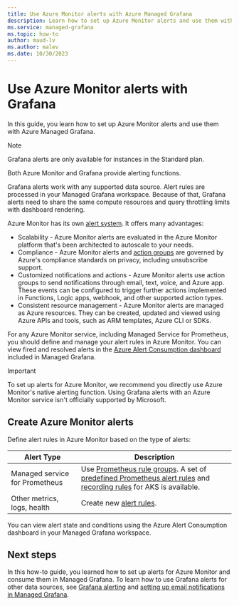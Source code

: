 ```yaml
---
title: Use Azure Monitor alerts with Azure Managed Grafana
description: Learn how to set up Azure Monitor alerts and use them with Azure Managed Grafana
ms.service: managed-grafana
ms.topic: how-to
author: maud-lv
ms.author: malev
ms.date: 10/30/2023
--- 
```


# Use Azure Monitor alerts with Grafana

In this guide, you learn how to set up Azure Monitor alerts and use them with Azure Managed Grafana.

> [!NOTE]
> Grafana alerts are only available for instances in the Standard plan.

Both Azure Monitor and Grafana provide alerting functions.

Grafana alerts work with any supported data source. Alert rules are processed in your Managed Grafana workspace. Because of that, Grafana alerts need to share the same compute resources and query throttling limits with dashboard rendering.

Azure Monitor has its own [alert system](../azure-monitor/alerts/alerts-overview.md). It offers many advantages:

* Scalability - Azure Monitor alerts are evaluated in the Azure Monitor platform that's been architected to autoscale to your needs.
* Compliance - Azure Monitor alerts and [action groups](../azure-monitor/alerts/action-groups.md) are governed by Azure's compliance standards on privacy, including unsubscribe support.
* Customized notifications and actions - Azure Monitor alerts use action groups to send notifications through email, text, voice, and Azure app. These events can be configured to trigger further actions implemented in Functions, Logic apps, webhook, and other supported action types.
* Consistent resource management - Azure Monitor alerts are managed as Azure resources. They can be created, updated and viewed using Azure APIs and tools, such as ARM templates, Azure CLI or SDKs.

For any Azure Monitor service, including Managed Service for Prometheus, you should define and manage your alert rules in Azure Monitor. You can view fired and resolved alerts in the [Azure Alert Consumption dashboard](https://grafana.com/grafana/dashboards/15128-azure-alert-consumption/) included in Managed Grafana.

> [!IMPORTANT]
> To set up alerts for Azure Monitor, we recommend you directly use Azure Monitor's native alerting function. Using Grafana alerts with an Azure Monitor service isn't officially supported by Microsoft.

## Create Azure Monitor alerts

Define alert rules in Azure Monitor based on the type of alerts:

| Alert Type      | Description                                      |
|-----------------|-----------------------------------------------------------------------------------------|
| Managed service for Prometheus | Use [Prometheus rule groups](../azure-monitor/essentials/prometheus-rule-groups.md). A set of [predefined Prometheus alert rules](../azure-monitor/containers/container-insights-metric-alerts.md) and [recording rules](../azure-monitor/essentials/prometheus-metrics-scrape-default.md#recording-rules) for AKS is available. |
| Other metrics, logs, health | Create new [alert rules](../azure-monitor/alerts/alerts-create-new-alert-rule.md). |

You can view alert state and conditions using the Azure Alert Consumption dashboard in your Managed Grafana workspace.

## Next steps

In this how-to guide, you learned how to set up alerts for Azure Monitor and consume them in Managed Grafana. To learn how to use Grafana alerts for other data sources, see [Grafana alerting](https://grafana.com/docs/grafana/latest/alerting/) and [setting up email notifications in Managed Grafana](how-to-smtp-settings.md).
